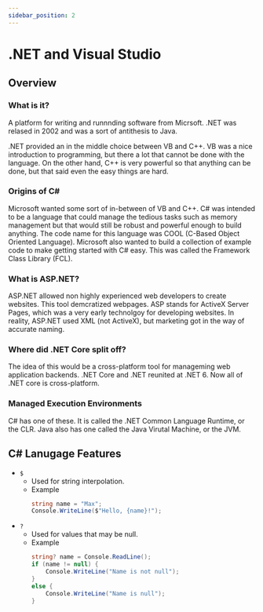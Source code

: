 ```yaml
---
sidebar_position: 2
---
```


# .NET and Visual Studio

## Overview

### What is it?

A platform for writing and runnnding software from Micrsoft.  .NET was relased in 2002 and was a sort of antithesis to Java.

.NET provided an in the middle choice between VB and C++.  VB was a nice introduction to programming, but there a lot that cannot be done with the language.  On the other hand, C++ is very powerful so that anything can be done, but that said even the easy things are hard.

### Origins of C#

Microsoft wanted some sort of in-between of VB and C++.  C# was intended to be a language that could manage the tedious tasks such as memory management but that would still be robust and powerful enough to build anything.  The code name for this language was COOL (C-Based Object Oriented Language).  Microsoft also wanted to build a collection of example code to make getting started with C# easy.  This was called the Framework Class Library (FCL).

### What is ASP.NET?

ASP.NET allowed non highly experienced web developers to create websites.  This tool demcratized webpages.  ASP stands for ActiveX Server Pages, which was a very early technolgoy for developing websites.  In reality, ASP.NET used XML (not ActiveX), but marketing got in the way of accurate naming.

### Where did .NET Core split off?

The idea of this would be a cross-platform tool for manageming web application backends.  .NET Core and .NET reunited at .NET 6.  Now all of  .NET core is cross-platform.

### Managed Execution Environments

C# has one of these.  It is called the .NET Common Language Runtime, or the CLR.  Java also has one called the Java Virutal Machine, or the JVM.

## C# Lanugage Features
- `$`
    - Used for string interpolation. 
    - Example 
        ```csharp
        string name = "Max";
        Console.WriteLine($"Hello, {name}!");
        ```
- `?`
    - Used for values that may be null.
    - Example
        ```csharp
        string? name = Console.ReadLine();
        if (name != null) {
            Console.WriteLine("Name is not null");
        }
        else {
            Console.WriteLine("Name is null");
        }
        ```

